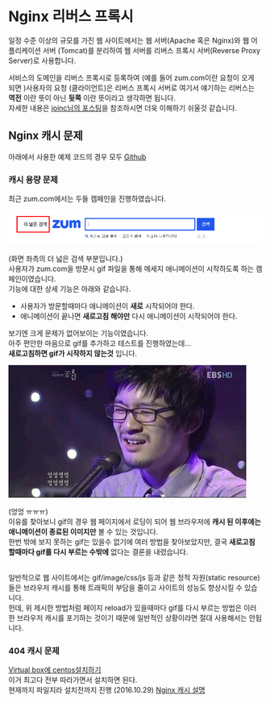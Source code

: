 # Nginx 리버스 프록시
일정 수준 이상의 규모를 가진 웹 사이트에서는 웹 서버(Apache 혹은 Nginx)와 웹 어플리케이션 서버 (Tomcat)를 분리하여 웹 서버를 리버스 프록시 서버(Reverse Proxy Server)로 사용합니다.<br/>

서비스의 도메인을 리버스 프록시로 등록하여 (예를 들어 zum.com이란 요청이 오게 되면 )사용자의 요청 (클라이언트)은 리버스 프록시 서버로
여기서 얘기하는 리버스는 **역전** 이란 뜻이 아닌 **뒷쪽** 이란 뜻이라고 생각하면 됩니다. <br/>
자세한 내용은 [joinc님의 포스팅](http://www.joinc.co.kr/w/man/12/proxy)을 참조하시면 더욱 이해하기 쉬울것 같습니다. <br/>

## Nginx 캐시 문제
아래에서 사용한 예제 코드의 경우 모두 [Github]()
### 캐시 용량 문제
최근 zum.com에서는 두들 캠페인을 진행하였습니다. <br/>

![두들 캠페인](./images/두들캠페인.png)

(화면 좌측의 더 넓은 검색 부분입니다.) <br/>
사용자가 zum.com을 방문시 gif 파일을 통해 메세지 애니메이션이 시작하도록 하는 캠페인이였습니다. <br/>
기능에 대한 상세 기능은 아래와 같습니다.

* 사용자가 방문할때마다 애니메이션이 **새로** 시작되어야 한다.
* 애니메이션이 끝나면 **새로고침 해야만** 다시 애니메이션이 시작되어야 한다.

보기엔 크게 문제가 없어보이는 기능이였습니다. <br/>
아주 편안한 마음으로 gif를 추가하고 테스트를 진행하였는데... <br/>
**새로고침하면 gif가 시작하지 않는것** 입니다.

![엉엉](./images/엉엉.png)

(엉엉 ㅠㅠㅠ)<br/>
이유를 찾아보니 gif의 경우 웹 페이지에서 로딩이 되어 웹 브라우저에 **캐시 된 이후에는 애니메이션이 종료된 이미지만** 볼 수 있는 것입니다. <br/>
한번 밖에 보지 못하는 gif는 있을수 없기에 여러 방법을 찾아보았지만, 결국 **새로고침 할때마다 gif를 다시 부르는 수밖에** 없다는 결론을 내렸습니다. <br/><br/>

일반적으로 웹 사이트에서는 gif/image/css/js 등과 같은 정적 자원(static resource)들은 브라우저 캐시를 통해 트래픽의 부담을 줄이고 사이트의 성능도 향상시킬 수 있습니다. <br/>
헌데, 위 제시한 방법처럼 페이지 reload가 있을때마다 gif를 다시 부르는 방법은 이러한 브라우저 캐시를 포기하는 것이기 때문에 일반적인 상황이라면 절대 사용해서는 안됩니다. <br/>


### 404 캐시 문제

[Virtual box에 centos설치하기](http://webdevnovice.tistory.com/2) <br/>
이거 최고다 전부 따라가면서 설치하면 된다. <br/>
현재까지 파일지라 설치전까지 진행 (2016.10.29)
[Nginx 캐시 설명](http://www.joinc.co.kr/w/man/12/nginx/static)
